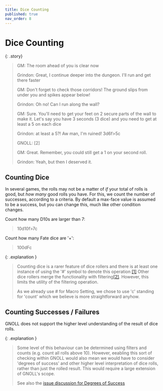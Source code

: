 ```yaml
---
title: Dice Counting
published: true
nav_order: 8
---
```


# Dice Counting

{: .story}
>GM: The room ahead of you is clear now
>
>Grindon: Great, I continue deeper into the dungeon. I'll run and get there faster
>
>GM: Don't forget to check those corridors! The ground slips from under you and spikes appear below!
>
>Grindon: Oh no! Can I run along the wall?
>
>GM: Sure. You'll need to get your feet on 2 secure parts of the wall to make it. Let's say you have 3 seconds (3 dice) and you need to get at least a 5 on each dice
>
>Grindon: at least a 5?! Aw man, I'm ruined!  3d6f>5c
>
>GNOLL: [2]
>
>GM: Great. Remember, you could still get a 1 on your second roll.
>
>Grindon: Yeah, but then I deserved it.

## Counting Dice

In several games, the rolls may not be a matter of *if* your total of rolls is good, but *how many* good rolls you have.
For this, we count the number of successes, according to a criteria. By default a max-face value is assumed to be a success, but you can change this, much like other condition changes.

Count how many D10s are larger than 7:
>10d10f>7c

Count how many Fate dice are '+':
>100dFc

{: .explanation }
> Counting dice is a rarer feature of dice rollers and there is at least one instance of using the '#' symbol to denote this operation [[1]](https://www.sophiehoulden.com/dice/documentation/notation.html#count)
> Other dice rollers merge the functionality with filtering[[2]](https://www.critdice.com/blog/2016/10/30/critdice-version-20-released). However, this limits the utility of the filtering operation.
>
> As we already use # for Macro Setting, we chose to use 'c' standing for 'count' which we believe is more straightforward anyhow.

## Counting Successes / Failures

GNOLL does not support the higher level understanding of the result of dice rolls.

{: .explanation }
> Some level of this behaviour can be determined using filters and counts (e.g. count all rolls above 10). However, eeabling this sort of checking within GNOLL would also mean we would have to consider 'degrees of success' and other higher level interpretation of dice rolls, rather than just the rolled result. This would require a large extension of GNOLL's scope.
>
> See also the [issue discussion for Degrees of Success](https://github.com/ianfhunter/GNOLL/issues/48)
